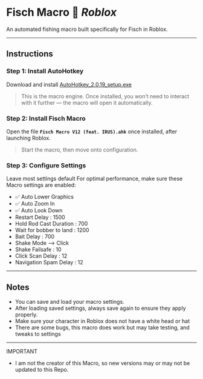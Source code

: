 # Fisch Macro 🎣 *Roblox*

An automated fishing macro built specifically for Fisch in Roblox.

---

## Instructions

### Step 1: Install AutoHotkey  
Download and install [AutoHotkey_2.0.19_setup.exe](https://www.autohotkey.com/)  
> This is the macro engine. Once installed, you won’t need to interact with it further — the macro will open it automatically.

### Step 2: Install Fisch Macro  
Open the file **`Fisch Macro V12 (feat. IRUS).ahk`** once installed, after launching Roblox.  
> Start the macro, then move onto configuration.

### Step 3: Configure Settings  
Leave most settings default
For optimal performance, make sure these Macro settings are enabled:  
- ✅ Auto Lower Graphics  
- ✅ Auto Zoom In  
- ✅ Auto Look Down
- Restart Delay : 1500
- Hold Rod Cast Duration : 700
- Wait for bobber to land : 1200
- Bait Delay : 700
- Shake Mode --> Click
- Shake Failsafe : 10
- Click Scan Delay : 12
- Navigation Spam Delay : 12
  
---

## Notes  
- You can save and load your macro settings.  
- After loading saved settings, always save again to ensure they apply properly.
- Make sure your character in Roblox does not have a white head or hat
- There are some bugs, this macro does work but may take testing, and tweaks to settings
  
---
IMPORTANT
- I am not the creator of this Macro, so new versions may or may not be updated to this Repo.
